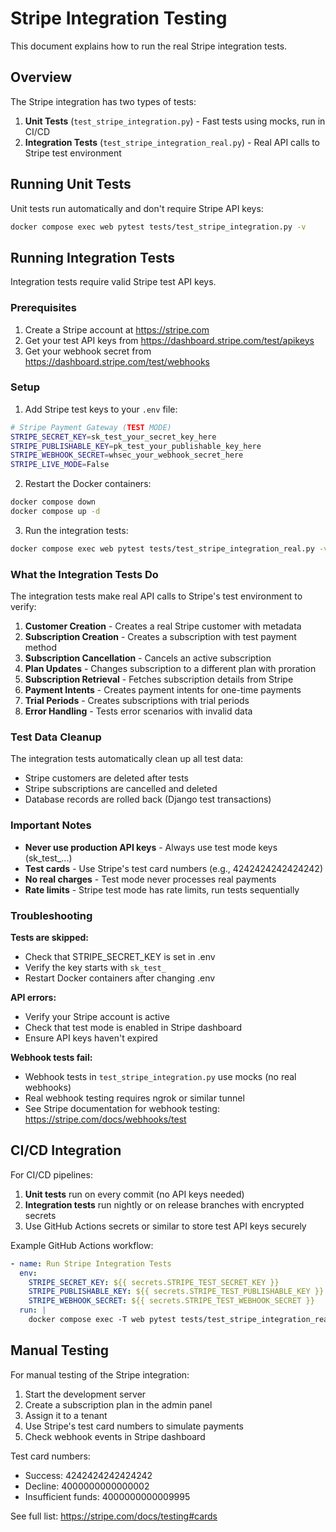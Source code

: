 # Stripe Integration Testing

This document explains how to run the real Stripe integration tests.

## Overview

The Stripe integration has two types of tests:

1. **Unit Tests** (`test_stripe_integration.py`) - Fast tests using mocks, run in CI/CD
2. **Integration Tests** (`test_stripe_integration_real.py`) - Real API calls to Stripe test environment

## Running Unit Tests

Unit tests run automatically and don't require Stripe API keys:

```bash
docker compose exec web pytest tests/test_stripe_integration.py -v
```

## Running Integration Tests

Integration tests require valid Stripe test API keys.

### Prerequisites

1. Create a Stripe account at https://stripe.com
2. Get your test API keys from https://dashboard.stripe.com/test/apikeys
3. Get your webhook secret from https://dashboard.stripe.com/test/webhooks

### Setup

1. Add Stripe test keys to your `.env` file:

```bash
# Stripe Payment Gateway (TEST MODE)
STRIPE_SECRET_KEY=sk_test_your_secret_key_here
STRIPE_PUBLISHABLE_KEY=pk_test_your_publishable_key_here
STRIPE_WEBHOOK_SECRET=whsec_your_webhook_secret_here
STRIPE_LIVE_MODE=False
```

2. Restart the Docker containers:

```bash
docker compose down
docker compose up -d
```

3. Run the integration tests:

```bash
docker compose exec web pytest tests/test_stripe_integration_real.py -v -s
```

### What the Integration Tests Do

The integration tests make real API calls to Stripe's test environment to verify:

1. **Customer Creation** - Creates a real Stripe customer with metadata
2. **Subscription Creation** - Creates a subscription with test payment method
3. **Subscription Cancellation** - Cancels an active subscription
4. **Plan Updates** - Changes subscription to a different plan with proration
5. **Subscription Retrieval** - Fetches subscription details from Stripe
6. **Payment Intents** - Creates payment intents for one-time payments
7. **Trial Periods** - Creates subscriptions with trial periods
8. **Error Handling** - Tests error scenarios with invalid data

### Test Data Cleanup

The integration tests automatically clean up all test data:
- Stripe customers are deleted after tests
- Stripe subscriptions are cancelled and deleted
- Database records are rolled back (Django test transactions)

### Important Notes

- **Never use production API keys** - Always use test mode keys (sk_test_...)
- **Test cards** - Use Stripe's test card numbers (e.g., 4242424242424242)
- **No real charges** - Test mode never processes real payments
- **Rate limits** - Stripe test mode has rate limits, run tests sequentially

### Troubleshooting

**Tests are skipped:**
- Check that STRIPE_SECRET_KEY is set in .env
- Verify the key starts with `sk_test_`
- Restart Docker containers after changing .env

**API errors:**
- Verify your Stripe account is active
- Check that test mode is enabled in Stripe dashboard
- Ensure API keys haven't expired

**Webhook tests fail:**
- Webhook tests in `test_stripe_integration.py` use mocks (no real webhooks)
- Real webhook testing requires ngrok or similar tunnel
- See Stripe documentation for webhook testing: https://stripe.com/docs/webhooks/test

## CI/CD Integration

For CI/CD pipelines:

1. **Unit tests** run on every commit (no API keys needed)
2. **Integration tests** run nightly or on release branches with encrypted secrets
3. Use GitHub Actions secrets or similar to store test API keys securely

Example GitHub Actions workflow:

```yaml
- name: Run Stripe Integration Tests
  env:
    STRIPE_SECRET_KEY: ${{ secrets.STRIPE_TEST_SECRET_KEY }}
    STRIPE_PUBLISHABLE_KEY: ${{ secrets.STRIPE_TEST_PUBLISHABLE_KEY }}
    STRIPE_WEBHOOK_SECRET: ${{ secrets.STRIPE_TEST_WEBHOOK_SECRET }}
  run: |
    docker compose exec -T web pytest tests/test_stripe_integration_real.py -v
```

## Manual Testing

For manual testing of the Stripe integration:

1. Start the development server
2. Create a subscription plan in the admin panel
3. Assign it to a tenant
4. Use Stripe's test card numbers to simulate payments
5. Check webhook events in Stripe dashboard

Test card numbers:
- Success: 4242424242424242
- Decline: 4000000000000002
- Insufficient funds: 4000000000009995

See full list: https://stripe.com/docs/testing#cards
